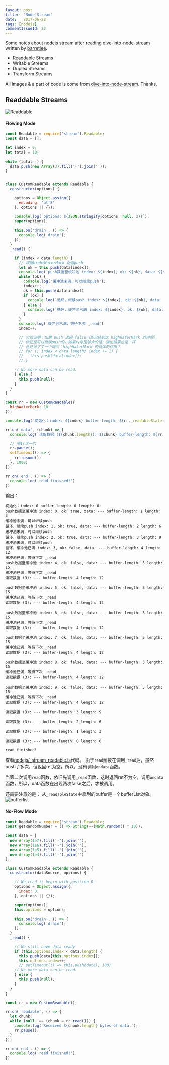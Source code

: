 ```yaml
---
layout: post
title:  "Node Stream"
date:   2017-06-22
tags: [nodejs]
commentIssueId: 22
---
```


Some notes about nodejs stream after reading [dive-into-node-stream](http://www.barretlee.com/blog/2017/06/06/dive-to-nodejs-at-stream-module/) written by [barretlee](https://github.com/barretlee).
* Readdable Streams
* Writable Streams
* Duplex Streams
* Transform Streams

All images & a part of code is come from [dive-into-node-stream](https://github.com/barretlee/dive-into-node-stream). Thanks.

## Readdable Streams

![Readdable](https://raw.githubusercontent.com/barretlee/dive-into-node-stream/master/graphic/Readable.png)

#### Flowing Mode

```js
const Readable = require('stream').Readable;
const data = [];

let index = 0;
let total = 10;

while (total--) {
  data.push(new Array(3).fill('-').join(''));
}


class CustomReadable extends Readable {
  constructor(options) {

    options = Object.assign({
      encoding: 'utf8'
    }, options || {});

    console.log(`options: ${JSON.stringify(options, null, 2)}`);
    super(options);

    this.on('drain', () => {
      console.log('drain');
    });
  }
  _read() {

    if (index < data.length) {
      // 根据hightWaterMark 动态push
      let ok = this.push(data[index]);
      console.log(`push数据至缓冲池 index: ${index}, ok: ${ok}, data: ${data[index]} buffer-length: ${this._readableState.buffer.length} length: ${this._readableState.length}`);
      while (ok) {
        console.log('缓冲池未满，可以继续push');
        index++;
        ok = this.push(data[index])
        if (ok) {
          console.log(`循环，继续push index: ${index}, ok: ${ok}, data: ${data[index]} buffer-length: ${this._readableState.buffer.length} length: ${this._readableState.length}`);
        } else {
          console.log(`循环，缓冲池已满 index: ${index}, ok: ${ok}, data: ${data[index]} buffer-length: ${this._readableState.buffer.length} length: ${this._readableState.length}`);
        }
      }
      console.log('缓冲池已满，等待下次 _read')
      index++;

      // 实验证明：如果 push 返回 false（即已经到达 highWaterMark 的时候）
      // 你还是可以继续push的，如果内存足够大的话，输出结果也是一样
      // 此处留下了一个疑问：highWaterMark 的具体的作用？
      // for (; index < data.length; index += 1) {
      //   this.push(data[index]);
      // }

    // No more data can be read.
    } else {
      this.push(null);
    }
  }
}

const rr = new CustomReadable({
  highWaterMark: 10
});

console.log(`初始化：index: ${index} buffer-length: ${rr._readableState.buffer.length} length: ${rr._readableState.length}`)

rr.on('data', (chunk) => {
  console.log(`读取数据 (${chunk.length}): ${chunk} buffer-length: ${rr._readableState.buffer.length} length: ${rr._readableState.length}\n`);

  // 隔1s读一次
  rr.pause();
  setTimeout(() => {
    rr.resume();
  }, 1000)
});

rr.on('end', () => {
  console.log('read finished!')
})
```

输出：

```
初始化：index: 0 buffer-length: 0 length: 0
push数据至缓冲池 index: 0, ok: true, data: --- buffer-length: 1 length: 3
缓冲池未满，可以继续push
循环，继续push index: 1, ok: true, data: --- buffer-length: 2 length: 6
缓冲池未满，可以继续push
循环，继续push index: 2, ok: true, data: --- buffer-length: 3 length: 9
缓冲池未满，可以继续push
循环，缓冲池已满 index: 3, ok: false, data: --- buffer-length: 4 length: 12
缓冲池已满，等待下次 _read
push数据至缓冲池 index: 4, ok: false, data: --- buffer-length: 5 length: 15
缓冲池已满，等待下次 _read
读取数据 (3): --- buffer-length: 4 length: 12

push数据至缓冲池 index: 5, ok: false, data: --- buffer-length: 5 length: 15
缓冲池已满，等待下次 _read
读取数据 (3): --- buffer-length: 4 length: 12

push数据至缓冲池 index: 6, ok: false, data: --- buffer-length: 5 length: 15
缓冲池已满，等待下次 _read
读取数据 (3): --- buffer-length: 4 length: 12

push数据至缓冲池 index: 7, ok: false, data: --- buffer-length: 5 length: 15
缓冲池已满，等待下次 _read
读取数据 (3): --- buffer-length: 4 length: 12

push数据至缓冲池 index: 8, ok: false, data: --- buffer-length: 5 length: 15
缓冲池已满，等待下次 _read
读取数据 (3): --- buffer-length: 4 length: 12

push数据至缓冲池 index: 9, ok: false, data: --- buffer-length: 5 length: 15
缓冲池已满，等待下次 _read
读取数据 (3): --- buffer-length: 4 length: 12

读取数据 (3): --- buffer-length: 3 length: 9

读取数据 (3): --- buffer-length: 2 length: 6

读取数据 (3): --- buffer-length: 1 length: 3

读取数据 (3): --- buffer-length: 0 length: 0

read finished!
```
查看[nodejs/_stream_readable.js](https://github.com/nodejs/node/blob/master/lib/_stream_readable.js#L431-L464)代码。
由于`read`函数在调用`_read`后，虽然push了多次，但返回ret为空，所以，没有调用`ondata`函数。

当第二次调用`read`函数，依旧先调用`_read`函数，这时返回ret不为空，调用`ondata`函数，所以，data函数在出现两次false之后，才被调用。

还需要注意的是：
从`_readableState`中拿到的buffer是一个bufferList对象。
![bufferlist](https://user-images.githubusercontent.com/7157346/27435053-634fbc68-578d-11e7-8300-00bd808d6a5d.png)

#### No-Flow Mode

```js
const Readable = require('stream').Readable;
const getRandomNumber = () => String(~~(Math.random() * 10));

const data = [
  new Array(1e7).fill('-').join(''),
  new Array(1e6).fill('-').join(''),
  new Array(1e5).fill('-').join(''),
  new Array(1e4).fill('-').join('')
];

class CustomReadable extends Readable {
  constructor(dataSource, options) {

    // We read it begin with position 0
    options = Object.assign({
      index: 0,
    }, options || {});

    super(options);
    this.options = options;

    this.on('drain', () => {
      console.log('drain');
    });
  }
  _read() {

    // We still have data ready
    if (this.options.index < data.length) {
      this.push(data[this.options.index]);
      this.options.index++;
      // setTimeout(() => this.push(data), 100)
    // No more data can be read.
    } else {
      this.push(null);
    }
  }
}

const rr = new CustomReadable();

rr.on('readable', () => {
  let chunk;
  while (null !== (chunk = rr.read())) {
    console.log(`Received ${chunk.length} bytes of data.`);
    rr.pause();
  }
});

rr.on('end', () => {
  console.log('read finished!')
})
```
